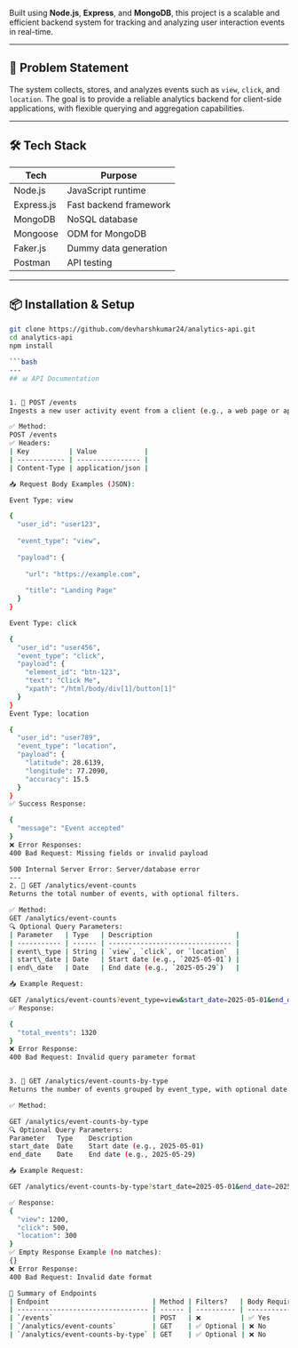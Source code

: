 Built  using **Node.js**, **Express**, and **MongoDB**, this project is a scalable and efficient backend system for tracking and analyzing user interaction events in real-time.

---

## 🧠 Problem Statement

The system collects, stores, and analyzes events such as `view`, `click`, and `location`. The goal is to provide a reliable analytics backend for client-side applications, with flexible querying and aggregation capabilities.

---

## 🛠 Tech Stack

| Tech         | Purpose                                |
|--------------|----------------------------------------|
| Node.js      | JavaScript runtime                     |
| Express.js   | Fast backend framework                 |
| MongoDB      | NoSQL database                         |
| Mongoose     | ODM for MongoDB                        |
| Faker.js     | Dummy data generation                  |
| Postman      | API testing                            |

---
## 📦 Installation & Setup

```bash
git clone https://github.com/devharshkumar24/analytics-api.git
cd analytics-api
npm install

```bash
---
## 📊 API Documentation


1. 🔸 POST /events
Ingests a new user activity event from a client (e.g., a web page or app).

✅ Method:
POST /events
✅ Headers:
| Key          | Value            |
| ------------ | ---------------- |
| Content-Type | application/json |

📥 Request Body Examples (JSON):

Event Type: view

{
  "user_id": "user123",
 
  "event_type": "view",
 
  "payload": {
    
    "url": "https://example.com",
    
    "title": "Landing Page"
  }
}

Event Type: click

{
  "user_id": "user456",
  "event_type": "click",
  "payload": {
    "element_id": "btn-123",
    "text": "Click Me",
    "xpath": "/html/body/div[1]/button[1]"
  }
}
Event Type: location

{
  "user_id": "user789",
  "event_type": "location",
  "payload": {
    "latitude": 28.6139,
    "longitude": 77.2090,
    "accuracy": 15.5
  }
}
✅ Success Response:

{
  "message": "Event accepted"
}
❌ Error Responses:
400 Bad Request: Missing fields or invalid payload

500 Internal Server Error: Server/database error
---
2. 🔹 GET /analytics/event-counts
Returns the total number of events, with optional filters.

✅ Method:
GET /analytics/event-counts
🔍 Optional Query Parameters:
| Parameter   | Type   | Description                     |
| ----------- | ------ | ------------------------------- |
| event\_type | String | `view`, `click`, or `location`  |
| start\_date | Date   | Start date (e.g., `2025-05-01`) |
| end\_date   | Date   | End date (e.g., `2025-05-29`)   |

📥 Example Request:

GET /analytics/event-counts?event_type=view&start_date=2025-05-01&end_date=2025-05-29
✅ Response:

{
  "total_events": 1320
}
❌ Error Response:
400 Bad Request: Invalid query parameter format


3. 🔹 GET /analytics/event-counts-by-type
Returns the number of events grouped by event_type, with optional date filters.

✅ Method:

GET /analytics/event-counts-by-type
🔍 Optional Query Parameters:
Parameter	Type	Description
start_date	Date	Start date (e.g., 2025-05-01)
end_date	Date	End date (e.g., 2025-05-29)

📥 Example Request:

GET /analytics/event-counts-by-type?start_date=2025-05-01&end_date=2025-05-29

✅ Response:
{
  "view": 1200,
  "click": 500,
  "location": 300
}
✅ Empty Response Example (no matches):
{}
❌ Error Response:
400 Bad Request: Invalid date format

📌 Summary of Endpoints
| Endpoint                          | Method | Filters?   | Body Required | Returns                      |
| --------------------------------- | ------ | ---------- | ------------- | ---------------------------- |
| `/events`                         | POST   | ❌          | ✅ Yes         | Accepts new user event       |
| `/analytics/event-counts`         | GET    | ✅ Optional | ❌ No          | Total event count            |
| `/analytics/event-counts-by-type` | GET    | ✅ Optional | ❌ No          | Grouped event counts by type |




